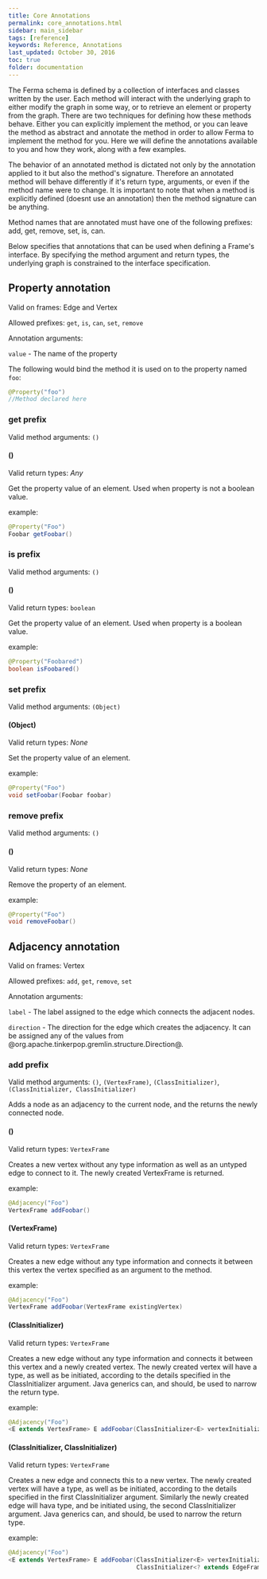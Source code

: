 ```yaml
---
title: Core Annotations
permalink: core_annotations.html
sidebar: main_sidebar
tags: [reference]
keywords: Reference, Annotations
last_updated: October 30, 2016
toc: true
folder: documentation
---
```


The Ferma schema is defined by a collection of interfaces and classes written by the user. Each method will interact with the underlying graph to either modify the graph in some way, or to retrieve an element or property from the graph. There are two techniques for defining how these methods behave. Either you can explicitly implement the method, or you can leave the method as abstract and annotate the method in order to allow Ferma to implement the method for you. Here we will define the annotations available to you and how they work, along with a few examples.

The behavior of an annotated method is dictated not only by the annotation applied to it but also the method's signature. Therefore an annotated method will behave differently if it's return type, arguments, or even if the method name were to change. It is important to note that when a method is explicitly defined (doesnt use an annotation) then the method signature can be anything.

Method names that are annotated must have one of the following prefixes: add, get, remove, set, is, can.

Below specifies that annotations that can be used when defining a Frame's interface. By specifying the method argument and return types, the underlying graph is constrained to the interface specification.

## Property annotation

Valid on frames: Edge and Vertex

Allowed prefixes: `get`, `is`, `can`, `set`, `remove`

Annotation arguments:

`value` - The name of the property

The following would bind the method it is used on to the property named `foo`:

```java
@Property("foo")
//Method declared here
```

### get prefix

Valid method arguments: `()`

#### ()

Valid return types: *Any*

Get the property value of an element. Used when property is not a boolean value.

example:

```java
@Property("Foo")
Foobar getFoobar()
```

### is prefix

Valid method arguments: `()`

#### ()

Valid return types: `boolean`

Get the property value of an element. Used when property is a boolean value.

example:

```java
@Property("Foobared")
boolean isFoobared()
```

### set prefix

Valid method arguments: `(Object)`

#### (Object)

Valid return types: *None*

Set the property value of an element.

example:

```java
@Property("Foo")
void setFoobar(Foobar foobar)
```

### remove prefix

Valid method arguments: `()`

#### ()

Valid return types: *None*

Remove the property of an element.

example:

```java
@Property("Foo")
void removeFoobar()
```

## Adjacency annotation

Valid on frames: Vertex

Allowed prefixes: `add`, `get`, `remove`, `set`

Annotation arguments:

`label` - The label assigned to the edge which connects the adjacent nodes.

`direction` - The direction for the edge which creates the adjacency. It can be assigned any of the values from @org.apache.tinkerpop.gremlin.structure.Direction@.

### add prefix

Valid method arguments: `()`, `(VertexFrame)`, `(ClassInitializer)`, `(ClassInitializer, ClassInitializer)`

Adds a node as an adjacency to the current node, and the returns the newly connected node.

#### ()

Valid return types: `VertexFrame`

Creates a new vertex without any type information as well as an untyped edge to connect to it. The newly created VertexFrame is returned.

example:

```java
@Adjacency("Foo")
VertexFrame addFoobar()
```

#### (VertexFrame)

Valid return types: `VertexFrame`

Creates a new edge without any type information and connects it between this vertex the vertex specified as an argument to the method.

example:

```java
@Adjacency("Foo")
VertexFrame addFoobar(VertexFrame existingVertex)
```

#### (ClassInitializer)

Valid return types: `VertexFrame`

Creates a new edge without any type information and connects it between this vertex and a newly created vertex. The newly created vertex will have a type, as well as be initiated, according to the details specified in the ClassInitializer argument. Java generics can, and should, be used to narrow the return type.

example:

```java
@Adjacency("Foo")
<E extends VertexFrame> E addFoobar(ClassInitializer<E> vertexInitializer)
```

#### (ClassInitializer, ClassInitializer)

Valid return types: `VertexFrame`

Creates a new edge and connects this to a new vertex. The newly created vertex will have a type, as well as be initiated, according to the details specified in the first ClassInitializer argument. Similarly the newly created edge will hava type, and be initiated using, the second ClassInitializer argument. Java generics can, and should, be used to narrow the return type.

example:

```java
@Adjacency("Foo")
<E extends VertexFrame> E addFoobar(ClassInitializer<E> vertexInitializer,
                                    ClassInitializer<? extends EdgeFrame> edgeInitializer)
```
